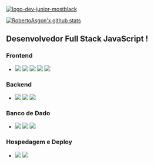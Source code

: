 
[![logo-dev-junior-mostblack](https://i.ibb.co/v1V4qMs/logo-dev-junior-mostblack.png)](https://imgbb.com/)

[![RobertoAsgon'x github stats](https://github-readme-stats.vercel.app/api?username=RobertoAsgon&hide=contribs&theme=vue-dark&show_icons=true)](https://github.com/RobertoAsgon)

## Desenvolvedor Full Stack JavaScript !

### Frontend
- <img src="https://img.shields.io/badge/javascript%20-%23323330.svg?&style=for-the-badge&logo=javascript&logoColor=%23F7DF1E"/> <img src="https://img.shields.io/badge/react%20-%2320232a.svg?&style=for-the-badge&logo=react&logoColor=%2361DAFB"/> <img src="https://img.shields.io/badge/redux%20-%23593d88.svg?&style=for-the-badge&logo=redux&logoColor=white"/> <img src="https://img.shields.io/badge/html5%20-%23E34F26.svg?&style=for-the-badge&logo=html5&logoColor=white"/> <img src="https://img.shields.io/badge/css3%20-%231572B6.svg?&style=for-the-badge&logo=css3&logoColor=white"/>
### Backend
- <img src="https://img.shields.io/badge/javascript%20-%23323330.svg?&style=for-the-badge&logo=javascript&logoColor=%23F7DF1E"/> <img src="https://img.shields.io/badge/node.js%20-%2343853D.svg?&style=for-the-badge&logo=node.js&logoColor=white"/> <img src="https://img.shields.io/badge/express.js%20-%23404d59.svg?&style=for-the-badge"/>
### Banco de Dado
- <img src="https://img.shields.io/badge/mysql-%2300f.svg?&style=for-the-badge&logo=mysql&logoColor=white"/>  <img src ="https://img.shields.io/badge/MongoDB-%234ea94b.svg?&style=for-the-badge&logo=mongodb&logoColor=white"/> <img src ="https://img.shields.io/badge/sqlite-%2307405e.svg?&style=for-the-badge&logo=sqlite&logoColor=white"/>
### Hospedagem e Deploy
- <img src="https://img.shields.io/badge/Google%20Cloud%20-%234285F4.svg?&style=for-the-badge&logo=google-cloud&logoColor=white"/> <img src="https://img.shields.io/badge/heroku%20-%23430098.svg?&style=for-the-badge&logo=heroku&logoColor=white"/>
